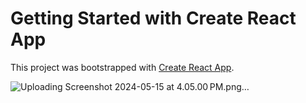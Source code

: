 # Getting Started with Create React App

This project was bootstrapped with [Create React App](https://github.com/facebook/create-react-app).

![Uploading Screenshot 2024-05-15 at 4.05.00 PM.png…]()
